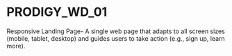 # PRODIGY_WD_01
Responsive Landing Page-
A single web page that adapts to all screen sizes (mobile, tablet, desktop) and guides users to take action (e.g., sign up, learn more).
